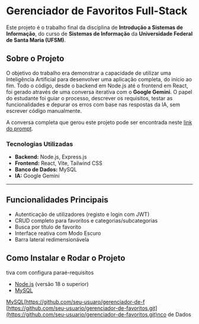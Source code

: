 # Gerenciador de Favoritos Full-Stack

Este projeto é o trabalho final da disciplina de **Introdução a Sistemas de Informação**, do curso de **Sistemas de Informação** da **Universidade Federal de Santa Maria (UFSM)**.

## Sobre o Projeto

O objetivo do trabalho era demonstrar a capacidade de utilizar uma Inteligência Artificial para desenvolver uma aplicação completa, do início ao fim. Todo o código, desde o backend em Node.js até o frontend em React, foi gerado através de uma conversa iterativa com o **Google Gemini**. O papel do estudante foi guiar o processo, descrever os requisitos, testar as funcionalidades e depurar os erros com base nas respostas da IA, sem escrever código manualmente.

A conversa completa que gerou este projeto pode ser encontrada neste [link do prompt](URL_DO_SEU_PROMPT_AQUI).

### Tecnologias Utilizadas
-   **Backend:** Node.js, Express.js
-   **Frontend:** React, Vite, Tailwind CSS
-   **Banco de Dados:** MySQL
-   **IA:** Google Gemini

---

## Funcionalidades Principais
-   Autenticação de utilizadores (registo e login com JWT)
-   CRUD completo para favoritos e categorias/subcategorias
-   Busca por título de favorito
-   Interface reativa com Modo Escuro
-   Barra lateral redimensionávela
## Como Instalar e Rodar o Projeto
tiva com configura paraé-requisitos

-   [Node.js](https://nodejs.org/) (versão 18 o superior)
-   [MySQL](https://dev.mysql.com/downloads/msql/)

 [MySQL](https://dev.mysql.com/downloads/mysql/)[https://github.com/seu-usuaro/gerenciador-de-f [https://github.com/seu-usuario/gerenciador-de-favoritos.git](https://github.com/seu-usuario/gerenciador-de-favoritos.git)nco de Dados